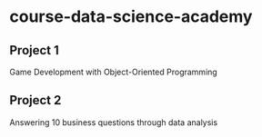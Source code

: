 # course-data-science-academy

## Project 1

Game Development with Object-Oriented Programming

## Project 2

Answering 10 business questions through data analysis
